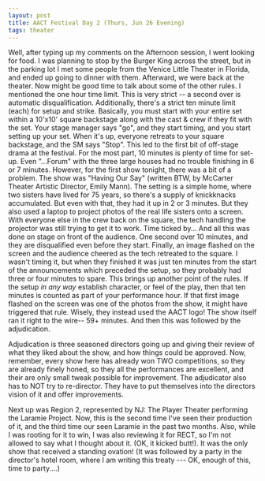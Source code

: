 ```yaml
---
layout: post
title: AACT Festival Day 2 (Thurs, Jun 26 Evening)
tags: theater
---
```

Well, after typing up my comments on the Afternoon session, I went looking for food. I was planning to stop by the Burger King across the street, but in the parking lot I met some people from the Venice Little Theater in Florida, and ended up going to dinner with them.
Afterward, we were back at the theater. Now might be good time to talk about some of the other rules. I mentioned the one hour time limit. This is very strict -- a second over is automatic disqualification. Additionally, there's a strict ten minute limit (each) for setup and strike. Basically, you must start with your entire set within a 10'x10' square backstage along with the cast & crew if they fit with the set. Your stage manager says "go", and they start timing, and you start setting up your set. When it's up, everyone retreats to your square backstage, and the SM says "Stop".
This led to the first bit of off-stage drama at the festival. For the most part, 10 minutes is plenty of time for set-up. Even "...Forum" with the three large houses had no trouble finishing in 6 or 7 minutes. However, for the first show tonight, there was a bit of a problem. The show was "Having Our Say" (written BTW, by McCarter Theater Artistic Director, Emily Mann). The setting is a simple home, where two sisters have lived for 75 years, so there's a supply of knickknacks accumulated. But even with that, they had it up in 2 or 3 minutes. But they also used a laptop to project photos of the real life sisters onto a screen. With everyone else in the crew back on the square, the tech handling the projector was still trying to get it to work. Time ticked by... And all this was done on stage on front of the audience. One second over 10 minutes, and they are disqualified even before they start. Finally, an image flashed on the screen and the audience cheered as the tech retreated to the square. I wasn't timing it, but when they finished it was just ten minutes from the start of the announcements which preceded the setup, so they probably had three or four minutes to spare. This brings up another point of the rules. If the setup *in any way* establish character, or feel of the play, then that ten minutes is counted as part of your performance hour. If that first image flashed on the screen was one of the photos from the show, it might have triggered that rule. Wisely, they instead used the AACT logo!
The show itself ran it right to the wire-- 59+ minutes. And then this was followed by the adjudication.

Adjudication is three seasoned directors going up and giving their review of what they liked about the show, and how things could be approved. Now, remember, every show here has already won TWO competitions, so they are already finely honed, so they all the performances are excellent, and their are only small tweak possible for improvement. The adjudicator also has to NOT try to re-director. They have to put themselves into the directors vision of it and offer improvements.

Next up was Region 2, represented by NJ: The Player Theater performing the Laramie Project. Now, this is the second time I've seen their production of it, and the third time our seen Laramie in the past two months. Also, while I was rooting for it to win, I was also reviewing it for RECT, so I'm not allowed to say what I thought about it. (OK, it kicked butt!). It was the only show that received a standing ovation!
(It was followed by a party in the director's hotel room, where I am writing this treaty --- OK, enough of this, time to party....)

